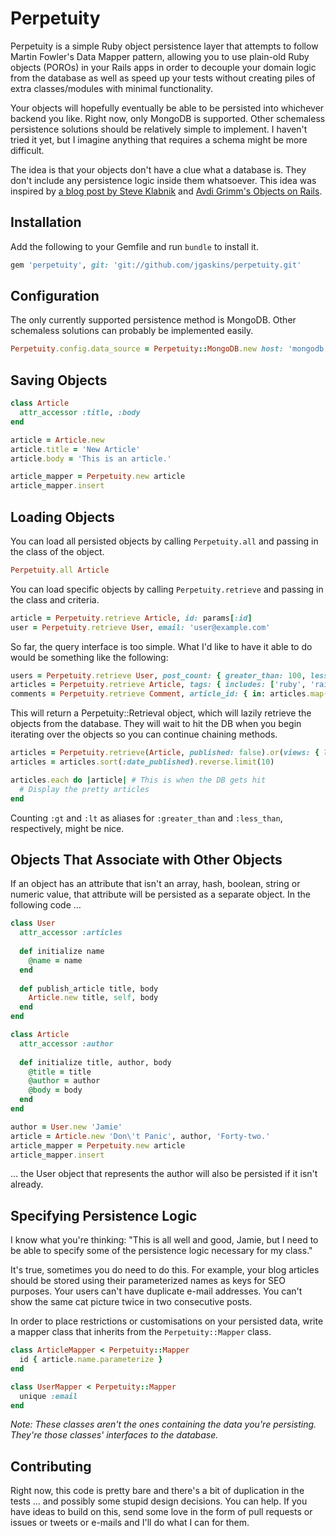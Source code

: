 # Perpetuity

Perpetuity is a simple Ruby object persistence layer that attempts to follow Martin Fowler's Data Mapper pattern, allowing you to use plain-old Ruby objects (POROs) in your Rails apps in order to decouple your domain logic from the database as well as speed up your tests without creating piles of extra classes/modules with minimal functionality.

Your objects will hopefully eventually be able to be persisted into whichever backend you like. Right now, only MongoDB is supported. Other schemaless persistence solutions should be relatively simple to implement. I haven't tried it yet, but I imagine anything that requires a schema might be more difficult.

The idea is that your objects don't have a clue what a database is. They don't include any persistence logic inside them whatsoever. This idea was inspired by [a blog post by Steve Klabnik](http://blog.steveklabnik.com/posts/2011-12-30-active-record-considered-harmful) and [Avdi Grimm's Objects on Rails](http://avdi.org/devblog/2011/11/15/early-access-beta-of-objects-on-rails-now-available-2/).

## Installation

Add the following to your Gemfile and run `bundle` to install it.

```ruby
gem 'perpetuity', git: 'git://github.com/jgaskins/perpetuity.git'
```

## Configuration

The only currently supported persistence method is MongoDB. Other schemaless solutions can probably be implemented easily.

```ruby
Perpetuity.config.data_source = Perpetuity::MongoDB.new host: 'mongodb.example.com', db: 'example_db'
```

## Saving Objects

```ruby
class Article
  attr_accessor :title, :body
end

article = Article.new
article.title = 'New Article'
article.body = 'This is an article.'

article_mapper = Perpetuity.new article
article_mapper.insert
```

## Loading Objects

You can load all persisted objects by calling `Perpetuity.all` and passing in the class of the object.

```ruby
Perpetuity.all Article
```

You can load specific objects by calling `Perpetuity.retrieve` and passing in the class and criteria.

```ruby
article = Perpetuity.retrieve Article, id: params[:id]
user = Perpetuity.retrieve User, email: 'user@example.com'
```

So far, the query interface is too simple. What I'd like to have it able to do would be something like the following:

```ruby
users = Perpetuity.retrieve User, post_count: { greater_than: 100, less_than: 1000 }
articles = Perpetuity.retrieve Article, tags: { includes: ['ruby', 'rails'] }
comments = Perpetuity.retrieve Comment, article_id: { in: articles.map(&:id) }
```

This will return a Perpetuity::Retrieval object, which will lazily retrieve the objects from the database. They will wait to hit the DB when you begin iterating over the objects so you can continue chaining methods.

```ruby
articles = Perpetuity.retrieve(Article, published: false).or(views: { less_than: 10 })
articles = articles.sort(:date_published).reverse.limit(10)

articles.each do |article| # This is when the DB gets hit
  # Display the pretty articles
end
```

Counting `:gt` and `:lt` as aliases for `:greater_than` and `:less_than`, respectively, might be nice.

## Objects That Associate with Other Objects

If an object has an attribute that isn't an array, hash, boolean, string or numeric value, that attribute will be persisted as a separate object. In the following code …

```ruby
class User
  attr_accessor :articles
  
  def initialize name
    @name = name
  end
  
  def publish_article title, body
    Article.new title, self, body
  end
end

class Article
  attr_accessor :author
  
  def initialize title, author, body
    @title = title
    @author = author
    @body = body
  end
end
```

```ruby
author = User.new 'Jamie'
article = Article.new 'Don\'t Panic', author, 'Forty-two.'
article_mapper = Perpetuity.new article
article_mapper.insert
```

… the User object that represents the author will also be persisted if it isn't already.

## Specifying Persistence Logic

I know what you're thinking: "This is all well and good, Jamie, but I need to be able to specify some of the persistence logic necessary for my class."

It's true, sometimes you do need to do this. For example, your blog articles should be stored using their parameterized names as keys for SEO purposes. Your users can't have duplicate e-mail addresses. You can't show the same cat picture twice in two consecutive posts.

In order to place restrictions or customisations on your persisted data, write a mapper class that inherits from the `Perpetuity::Mapper` class.

```ruby
class ArticleMapper < Perpetuity::Mapper
  id { article.name.parameterize }
end

class UserMapper < Perpetuity::Mapper
  unique :email
end
```

*Note: These classes aren't the ones containing the data you're persisting. They're those classes' interfaces to the database.*

## Contributing

Right now, this code is pretty bare and there's a bit of duplication in the tests … and possibly some stupid design decisions. You can help. If you have ideas to build on this, send some love in the form of pull requests or issues or tweets or e-mails and I'll do what I can for them.